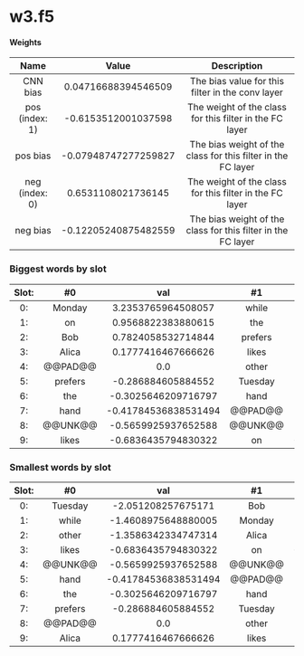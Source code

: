 # w3.f5
#### Weights
Name | Value | Description
:--: | :--: | :--:
CNN bias | 0.04716688394546509 | The bias value for this filter in the conv layer
pos (index: 1) | -0.6153512001037598| The weight of the class for this filter in the FC layer
pos bias | -0.07948747277259827| The bias weight of the class for this filter in the FC layer
neg (index: 0) | 0.6531108021736145| The weight of the class for this filter in the FC layer
neg bias | -0.12205240875482559| The bias weight of the class for this filter in the FC layer
### Biggest words by slot
Slot: |#0 | val | #1 | val | #2 | val
:--: | :--: | :--: | :--: | :--: | :--: | :--:
0: | Monday | 3.2353765964508057 | while | 0.6888242959976196 | Monday | 3.8827786445617676
1: | on | 0.9568822383880615 | the | 0.6822890043258667 | on | 1.31321120262146
2: | Bob | 0.7824058532714844 | prefers | 0.572680652141571 | Bob | 0.76999431848526
3: | Alica | 0.1777416467666626 | likes | 0.5705839395523071 | the | 0.1147470474243164
4: | @@PAD@@ | 0.0 | other | 0.274108350276947 | @@PAD@@ | 0.0
5: | prefers | -0.286884605884552 | Tuesday | 0.23930463194847107 | Alica | -0.048062682151794434
6: | the | -0.3025646209716797 | hand | 0.15002581477165222 | prefers | -0.1611330509185791
7: | hand | -0.41784536838531494 | @@PAD@@ | 0.0 | likes | -0.5777881145477295
8: | @@UNK@@ | -0.5659925937652588 | @@UNK@@ | -0.141412615776062 | hand | -0.7382694482803345
9: | likes | -0.6836435794830322 | on | -0.25829872488975525 | @@UNK@@ | -0.9914319515228271
### Smallest words by slot
Slot: |#0 | val | #1 | val | #2 | val
:--: | :--: | :--: | :--: | :--: | :--: | :--:
0: | Tuesday | -2.051208257675171 | Bob | -0.6218516826629639 | Tuesday | -2.7970335483551025
1: | while | -1.4608975648880005 | Monday | -0.534255862236023 | while | -1.7814888954162598
2: | other | -1.3586342334747314 | Alica | -0.5038962364196777 | other | -1.6864349842071533
3: | likes | -0.6836435794830322 | on | -0.25829872488975525 | @@UNK@@ | -0.9914319515228271
4: | @@UNK@@ | -0.5659925937652588 | @@UNK@@ | -0.141412615776062 | hand | -0.7382694482803345
5: | hand | -0.41784536838531494 | @@PAD@@ | 0.0 | likes | -0.5777881145477295
6: | the | -0.3025646209716797 | hand | 0.15002581477165222 | prefers | -0.1611330509185791
7: | prefers | -0.286884605884552 | Tuesday | 0.23930463194847107 | Alica | -0.048062682151794434
8: | @@PAD@@ | 0.0 | other | 0.274108350276947 | @@PAD@@ | 0.0
9: | Alica | 0.1777416467666626 | likes | 0.5705839395523071 | the | 0.1147470474243164
